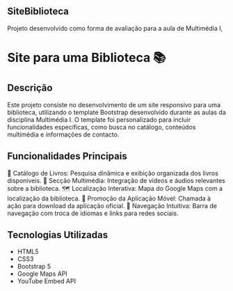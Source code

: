 ## SiteBiblioteca
Projeto desenvolvido como forma de avaliação para a aula de Multimédia I,

# Site para uma Biblioteca 📚

## Descrição
Este projeto consiste no desenvolvimento de um site responsivo para uma biblioteca, utilizando o template Bootstrap desenvolvido durante as aulas da disciplina Multimédia I. O template foi personalizado para incluir funcionalidades específicas, como busca no catálogo, conteúdos multimédia e informações de contacto.

## Funcionalidades Principais
📖 Catálogo de Livros: Pesquisa dinâmica e exibição organizada dos livros disponíveis.
🎥 Secção Multimédia: Integração de vídeos e áudios relevantes sobre a biblioteca.
🗺️ Localização Interativa: Mapa do Google Maps com a localização da biblioteca.
📱 Promoção da Aplicação Móvel: Chamada à ação para download da aplicação oficial.
🔗 Navegação Intuitiva: Barra de navegação com troca de idiomas e links para redes sociais.

## Tecnologias Utilizadas
- HTML5
- CSS3
- Bootstrap 5
- Google Maps API
- YouTube Embed API
